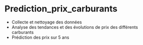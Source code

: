 ﻿# Prediction_prix_carburants
- Collecte et nettoyage des données
- Analyse des tendances et des évolutions de prix des différents carburants
- Prédiction des prix sur 5 ans
